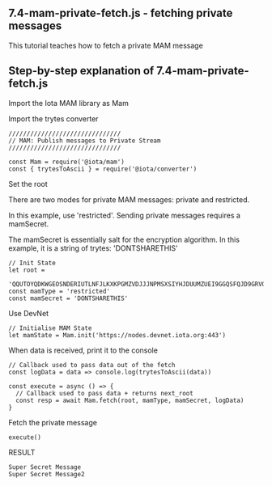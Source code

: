 ## 7.4-mam-private-fetch.js - fetching private messages

This tutorial teaches how to fetch a private MAM message

## Step-by-step explanation of 7.4-mam-private-fetch.js


Import the Iota MAM library as Mam

Import the trytes converter

```
///////////////////////////////
// MAM: Publish messages to Private Stream
///////////////////////////////

const Mam = require('@iota/mam')
const { trytesToAscii } = require('@iota/converter')
```
Set the root

There are two modes for private MAM messages:  private and restricted.

In this example, use 'restricted'.  Sending private messages requires a mamSecret.  

The mamSecret is essentially salt for the encryption algorithm.  In this example, it is a string of trytes:  'DONTSHARETHIS'


```
// Init State
let root =
  'QQUTOYQDKWGEOSNDERIUTLNFJLKXKPGMZVDJJJNPMSXSIYHJDUUMZUEI9GGQSFQJD9GRVGCMNDDATPWDN'
const mamType = 'restricted'
const mamSecret = 'DONTSHARETHIS'

```
Use DevNet

```
// Initialise MAM State
let mamState = Mam.init('https://nodes.devnet.iota.org:443')
```

When data is received, print it to the console


```
// Callback used to pass data out of the fetch
const logData = data => console.log(trytesToAscii(data))
```



```
const execute = async () => {
  // Callback used to pass data + returns next_root
  const resp = await Mam.fetch(root, mamType, mamSecret, logData)
}
```

Fetch the private message

```
execute()
```
RESULT

```
Super Secret Message
Super Secret Message2
```
